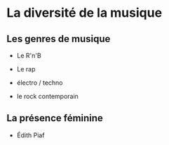 # La diversité de la musique

## Les genres de musique

- Le R'n'B

- Le rap

- électro / techno

- le rock contemporain

## La présence féminine

- Édith Piaf 